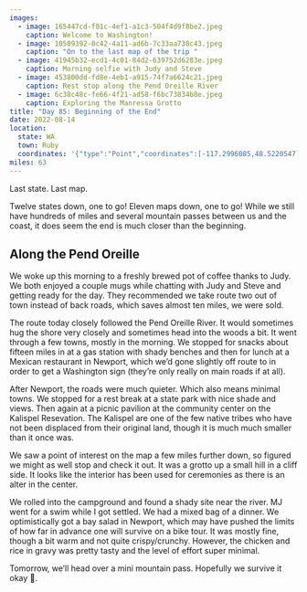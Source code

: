 ```yaml
---
images:
  - image: 165447cd-f01c-4ef1-a1c3-504f4d9f8be2.jpeg
    caption: Welcome to Washington!
  - image: 10509392-0c42-4a11-ad6b-7c33aa738c43.jpeg
    caption: "On to the last map of the trip "
  - image: 41945b32-ecd1-4c01-84d2-639752d6283e.jpeg
    caption: Morning selfie with Judy and Steve
  - image: 453800dd-fd8e-4eb1-a915-74f7a6624c21.jpeg
    caption: Rest stop along the Pend Oreille River
  - image: 6c38c48c-fe66-4f21-ad58-f6bc73834b8e.jpeg
    caption: Exploring the Manressa Grotto
title: "Day 85: Beginning of the End"
date: 2022-08-14
location:
  state: WA
  town: Ruby
  coordinates: '{"type":"Point","coordinates":[-117.2996085,48.5220547]}'
miles: 63
---
```

Last state. Last map. 

Twelve states down, one to go! Eleven maps down, one to go! While we still have hundreds of miles and several mountain passes between us and the coast, it does seem the end is much closer than the beginning. 

## Along the Pend Oreille

We woke up this morning to a freshly brewed pot of coffee thanks to Judy. We both enjoyed a couple mugs while chatting with Judy and Steve and getting ready for the day. They recommended we take route two out of town instead of back roads, which saves almost ten miles, we were sold. 

The route today closely followed the Pend Oreille River. It would sometimes hug the shore very closely and sometimes head into the woods a bit. It went through a few towns, mostly in the morning. We stopped for snacks about fifteen miles in at a gas station with shady benches and then for lunch at a Mexican restaurant in Newport, which we’d gone slightly off route to in order to get a Washington sign (they’re only really on main roads if at all). 

After Newport, the roads were much quieter. Which also means minimal towns. We stopped for a rest break at a state park with nice shade and views. Then again at a picnic pavilion at the community center on the Kalispel Resevation. The Kalispel are one of the few native tribes who have not been displaced from their original land, though it is much much smaller than it once was. 

We saw a point of interest on the map a few miles further down, so figured we might as well stop and check it out. It was a grotto up a small hill in a cliff side. It looks like the interior has been used for ceremonies as there is an alter in the center. 

We rolled into the campground and found a shady site near the river. MJ went for a swim while I got settled. We had a mixed bag of a dinner. We optimistically got a bay salad in Newport, which may have pushed the limits of how far in advance one will survive on a bike tour. It was mostly fine, though a bit warm and not quite crispy/crunchy. However, the chicken and rice in gravy was pretty tasty and the level of effort super minimal. 

Tomorrow, we’ll head over a mini mountain pass. Hopefully we survive it okay 🤞. 

